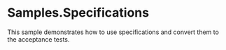 # Samples.Specifications
This sample demonstrates how to use specifications and convert them to the acceptance tests.
